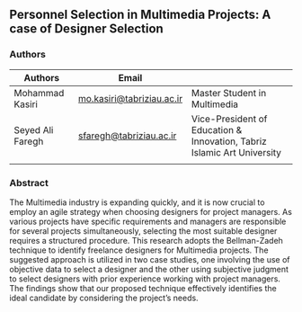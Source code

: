 ## Personnel Selection in Multimedia Projects: A case of Designer Selection

### Authors
| Authors          | Email                     |   |
|------------------|---------------------------|---|
| Mohammad Kasiri  | mo.kasiri@tabriziau.ac.ir | Master Student in Multimedia  |
| Seyed Ali Faregh | sfaregh@tabriziau.ac.ir   | Vice-President of Education & Innovation, Tabriz Islamic Art University  |
|                  |                           |   |

### Abstract

   The Multimedia industry is expanding quickly, and it is now crucial to employ an agile strategy when choosing designers for project managers. As various projects have specific requirements and managers are responsible for several projects simultaneously, selecting the most suitable designer requires a structured procedure. This research adopts the Bellman-Zadeh technique to identify freelance designers for Multimedia projects. The suggested approach is utilized in two case studies, one involving the use of objective data to select a designer and the other using subjective judgment to select designers with prior experience working with project managers. The findings show that our proposed technique effectively identifies the ideal candidate by considering the project’s needs.

    
